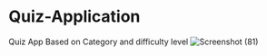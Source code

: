 # Quiz-Application
Quiz App Based on Category and difficulty level
![Screenshot (81)](https://github.com/nidalsj/Quiz-Application/assets/92546712/b48db806-1dd2-4711-9519-dd2b025277f1)
